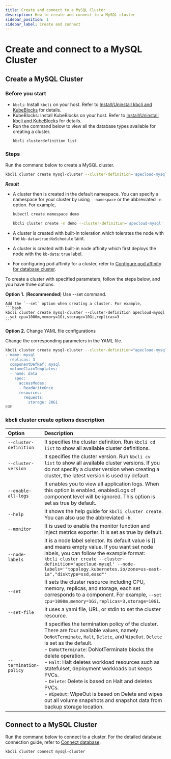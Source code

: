```yaml
---
title: Create and connect to a MySQL Cluster
description: How to create and connect to a MySQL cluster
sidebar_position: 1
sidebar_label: Create and connect
---
```


# Create and connect to a MySQL Cluster

## Create a MySQL Cluster

### Before you start

* `kbcli`: Install `kbcli` on your host. Refer to [Install/Uninstall kbcli and KubeBlocks](./../../installation/install-and-uninstall-kbcli-and-kubeblocks.md) for details.
* KubeBlocks: Install KubeBlocks on your host. Refer to [Install/Uninstall kbcli and KubeBlocks](./../../installation/install-and-uninstall-kbcli-and-kubeblocks.md) for details.
* Run the command below to view all the database types available for creating a cluster. 
  ```bash
  kbcli clusterdefinition list
  ```

### Steps

Run the command below to create a MySQL cluster.
   ```bash
   kbcli cluster create mysql-cluster --cluster-definition='apecloud-mysql'
   ```
   ***Result***

   * A cluster then is created in the default namespace. You can specify a namespace for your cluster by using `--namespace` or the abbreviated `-n` option. For example,

     ```bash
     kubectl create namespace demo

     kbcli cluster create -n demo --cluster-definition='apecloud-mysql'
     ```
   * A cluster is created with built-in toleration which tolerates the node with the `kb-data=true:NoSchedule` taint.
   * A cluster is created with built-in node affinity which first deploys the node with the `kb-data:true` label.
   * For configuring pod affinity for a cluster, refer to [Configure pod affinity for database cluster](../../resource-scheduling/resource-scheduling.md).
  
   To create a cluster with specified parameters, follow the steps below, and you have three options.

   **Option 1.** (**Recommended**) Use --set command.
   
    Add the `--set` option when creating a cluster. For example,
    ```bash
    kbcli cluster create mysql-cluster --cluster-definition apecloud-mysql --set cpu=1000m,memory=1Gi,storage=10Gi,replicas=3
    ```

   **Option 2.** Change YAML file configurations

   Change the corresponding parameters in the YAML file.
   ```bash
   kbcli cluster create mysql-cluster --cluster-definition="apecloud-mysql" --set-file -<<EOF
   - name: mysql
     replicas: 3
     componentDefRef: mysql
     volumeClaimTemplates:
     - name: data
       spec:
         accessModes:
         - ReadWriteOnce
         resources:
           requests:
             storage: 20Gi
   EOF
   ```

### kbcli cluster create options description

| Option   | Description      |
| :--      | :--              |
| `--cluster-definition` | It specifies the cluster definition. Run `kbcli cd list` to show all available cluster definitions. |
| `--cluster-version` | It specifies the cluster version. Run `kbcli cv list` to show all available cluster versions. If you do not specify a cluster version when creating a cluster, the latest version is used by default. |
| `--enable-all-logs` | It enables you to view all application logs. When this option is enabled, enabledLogs of component level will be ignored. This option is set as true by default. |
| `--help` | It shows the help guide for `kbcli cluster create`. You can also use the abbreviated `-h`. |
| `--monitor` | It is used to enable the monitor function and inject metrics exporter. It is set as true by default. |
| `--node-labels` | It is a node label selector. Its default value is [] and means empty value. If you want set node labels, you can follow the example format: <br />```kbcli cluster create --cluster-definition='apecloud-mysql' --node-labels='"topology.kubernetes.io/zone=us-east-1a","disktype=ssd,essd"'``` |
| `--set` | It sets the cluster resource including CPU, memory, replicas, and storage, each set corresponds to a component. For example, `--set cpu=1000m,memory=1Gi,replicas=3,storage=10Gi`. |
| `--set-file` | It uses a yaml file, URL, or stdin to set the cluster resource. |
| `--termination-policy` | It specifies the termination policy of the cluster. There are four available values, namely `DoNotTerminate`, `Halt`, `Delete`, and `WipeOut`. `Delete` is set as the default. <br /> - `DoNotTerminate`: DoNotTerminate blocks the delete operation. <br /> - `Halt`: Halt deletes workload resources such as statefulset, deployment workloads but keeps PVCs. <br /> - `Delete`: Delete is based on Halt and deletes PVCs. <br /> - `WipeOut`: WipeOut is based on Delete and wipes out all volume snapshots and snapshot data from backup storage location. |

## Connect to a MySQL Cluster

Run the command below to connect to a cluster. For the detailed database connection guide, refer to [Connect database](./../../connect_database/overview-of-database-connection.md).
```bash
kbcli cluster connect mysql-cluster
```